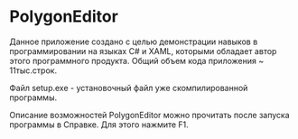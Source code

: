 # PolygonEditor

Данное приложение создано с целью демонстрации навыков в программировании на языках C# и XAML, 
которыми обладает автор этого программного продукта. Общий объем кода приложения ~ 11тыс.строк.

Файл setup.exe - установочный файл уже скомпилированной программы.

Описание возможностей PolygonEditor можно прочитать после запуска программы в Справке. Для этого нажмите F1.
